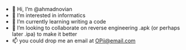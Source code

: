 - 👋 Hi, I’m @ahmadnovian
- 👀 I’m interested in informatics
- 🌱 I’m currently learning writing a code
- 💞️ I’m looking to collaborate on reverse engineering .apk (or perhaps later .ipa) to make it better
- 📫 you could drop me an email at OPii@email.com

<!---
ahmadnovian/ahmadnovian is a ✨ special ✨ repository because its `README.md` (this file) appears on your GitHub profile.
You can click the Preview link to take a look at your changes.
--->
